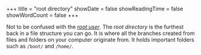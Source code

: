 +++
title = "root directory"
showDate = false
showReadingTime = false
showWordCount = false
+++

Not to be confused with the [_root user_](/arch-install-guide/glossary/root-user). The _root directory_ is the furthest back in a file structure you can go. It is where all the branches created from files and folders on your computer originate from. It holds important folders such as `/boot/` and `/home/`.
